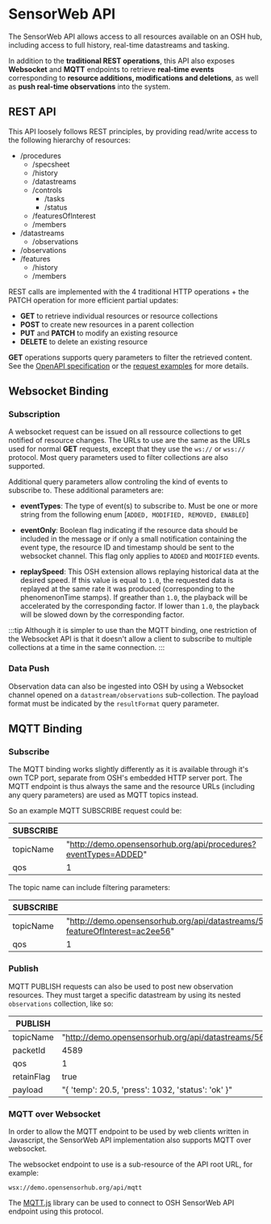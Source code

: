 # SensorWeb API

The SensorWeb API allows access to all resources available on an OSH hub, including access to full history, real-time datastreams and tasking.

In addition to the **traditional REST operations**, this API also exposes **Websocket** and **MQTT** endpoints to retrieve **real-time events** corresponding to **resource additions, modifications and deletions**, as well as **push real-time observations** into the system.


## REST API

This API loosely follows REST principles, by providing read/write access to the following hierarchy of resources:

  - /procedures
    - /specsheet
    - /history
    - /datastreams
    - /controls
      - /tasks
      - /status
    - /featuresOfInterest
    - /members
  - /datastreams
    - /observations
  - /observations
  - /features
    - /history
    - /members

REST calls are implemented with the 4 traditional HTTP operations + the PATCH operation for more efficient partial updates:

  - **GET** to retrieve individual resources or resource collections
  - **POST** to create new resources in a parent collection
  - **PUT** and **PATCH** to modify an existing resource
  - **DELETE** to delete an existing resource
  
**GET** operations supports query parameters to filter the retrieved content. See the [OpenAPI specification](./openapi) or the [request examples](./examples) for more details.
 


## Websocket Binding

### Subscription

A websocket request can be issued on all ressource collections to get notified of resource changes. The URLs to use are the same as the URLs used for normal **GET** requests, except that they use the `ws://` or `wss://` protocol. Most query parameters used to filter collections are also supported.

Additional query parameters allow controling the kind of events to subscribe to. These additional parameters are:

  - **eventTypes**: The type of event(s) to subscribe to. Must be one or more string from the following enum [`ADDED, MODIFIED, REMOVED, ENABLED`]
  
  - **eventOnly**: Boolean flag indicating if the resource data should be included in the message or if only a small notification containing the event type, the resource ID and timestamp should be sent to the websocket channel. This flag only applies to `ADDED` and `MODIFIED` events.
  
  - **replaySpeed**: This OSH extension allows replaying historical data at the desired speed. If this value is equal to `1.0`, the requested data is replayed at the same rate it was produced (corresponding to the phenomenonTime stamps). If greather than `1.0`, the playback will be accelerated by the corresponding factor. If lower than `1.0`, the playback will be slowed down by the corresponding factor.
  
:::tip
Although it is simpler to use than the MQTT binding, one restriction of the Websocket API is that it doesn't allow a client to subscribe to multiple collections at a time in the same connection.
:::

### Data Push

Observation data can also be ingested into OSH by using a Websocket channel opened on a `datastream/observations` sub-collection. The payload format must be indicated by the `resultFormat` query parameter.



## MQTT Binding

### Subscribe

The MQTT binding works slightly differently as it is available through it's own TCP port, separate from OSH's embedded HTTP server port. The MQTT endpoint is thus always the same and the resource URLs (including any query parameters) are used as MQTT topics instead.

So an example MQTT SUBSCRIBE request could be:

| **SUBSCRIBE** |               |
| ------------- |:--------------|
| topicName     | "http://demo.opensensorhub.org/api/procedures?eventTypes=ADDED" |
| qos           | 1             |

The topic name can include filtering parameters:

| **SUBSCRIBE** |               |
| ------------- |:--------------|
| topicName     | "http://demo.opensensorhub.org/api/datastreams/56ef1c2/observations?featureOfInterest=ac2ee56" |
| qos           | 1             |


### Publish
 
MQTT PUBLISH requests can also be used to post new observation resources. They must target a specific datastream by using its nested `observations` collection, like so:

| **PUBLISH**   |               |
| ------------- |:--------------|
| topicName     | "http://demo.opensensorhub.org/api/datastreams/56ef1c2/observations" |
| packetId      | 4589          |
| qos           | 1             |
| retainFlag    | true          |
| payload       | "{ 'temp': 20.5, 'press': 1032, 'status': 'ok' }" |

### MQTT over Websocket

In order to allow the MQTT endpoint to be used by web clients written in Javascript, the SensorWeb API implementation also supports MQTT over websocket.

The websocket endpoint to use is a sub-resource of the API root URL, for example:

`wsx://demo.opensensorhub.org/api/mqtt`


The [MQTT.js](https://github.com/mqttjs) library can be used to connect to OSH SensorWeb API endpoint using this protocol.









